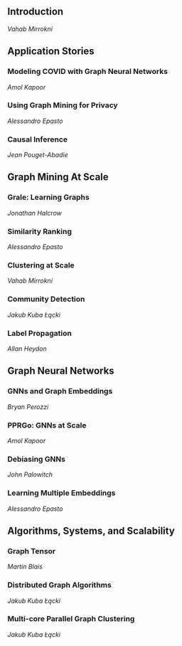 ## Introduction
_Vahab Mirrokni_

## Application Stories

### Modeling COVID with Graph Neural Networks
_Amol Kapoor_

### Using Graph Mining for Privacy 
_Alessandro Epasto_

### Causal Inference
_Jean Pouget-Abadie_

## Graph Mining At Scale

### Grale: Learning Graphs
_Jonathan Halcrow_

### Similarity Ranking
_Alessandro Epasto_

### Clustering at Scale
_Vahab Mirrokni_

### Community Detection
_Jakub Kuba Łącki_

### Label Propagation
_Allan Heydon_

## Graph Neural Networks

### GNNs and Graph Embeddings
_Bryan Perozzi_

### PPRGo: GNNs at Scale
_Amol Kapoor_

### Debiasing GNNs
_John Palowitch_

### Learning Multiple Embeddings
_Alessandro Epasto_

## Algorithms, Systems, and Scalability

### Graph Tensor
_Martin Blais_

### Distributed Graph Algorithms
_Jakub Kuba Łącki_

### Multi-core Parallel Graph Clustering
_Jakub Kuba Łącki_

